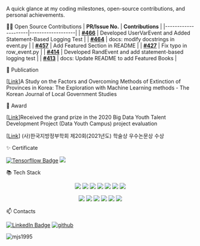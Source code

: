 A quick glance at my coding milestones, open-source contributions, and personal achievements.

👨‍💻  Open Source Contributions 
| **PR/Issue No.**                | **Contributions**              | 
|---------------------|-------------------|
| **[#466](https://github.com/julien-duponchelle/python-mysql-replication/pull/466)** | Developed UserVarEvent and Added Statement-Based Logging Test   |
| **[#464](https://github.com/julien-duponchelle/python-mysql-replication/pull/464)** | docs: modify docstrings in event.py | 
| **[#457](https://github.com/julien-duponchelle/python-mysql-replication/pull/457)** | Add Featured Section in README | 
| **[#427](https://github.com/julien-duponchelle/python-mysql-replication/pull/427)** | Fix typo in row_event.py  | 
| **[#414](https://github.com/julien-duponchelle/python-mysql-replication/pull/414)** | Developed RandEvent and add statement-based logging test  | 
| **[#413](https://github.com/julien-duponchelle/python-mysql-replication/pull/413)** | docs: Update README to add Featured Books | 

📄 Publication

[[Link](https://www.dbpia.co.kr/journal/articleDetail?nodeId=NODE10532320&language=ko_KR)]A Study on the Factors and Overcoming Methods of Extinction of Provinces in Korea: The Exploration with Machine Learning methods - The Korean Journal of Local Government Studies

🌱 Award

[[Link](https://github.com/mjs1995/yeonsei_project/blob/master/%EC%88%98%EC%83%81.md)]Received the grand prize in the 2020 Big Data Youth Talent Development Project (Data Youth Campus) project evaluation

[[Link](https://github.com/mjs1995/yeonsei_project/blob/master/%ED%95%99%EC%88%A0%EC%83%81.md)] (사)한국지방정부학회 제20회(2021년도) 학술상 우수논문상 수상 

✨ Certificate

[![Tensorfllow Badge](http://img.shields.io/badge/-Tensorflow_Developer_Certificate-FF6F00?style=flat&logo=TensorFlow&logoColor=white&link=https://www.credential.net/2b437ba4-7039-4ac3-8e41-407ed0c3829f#gs.p7othz)](https://www.credential.net/2b437ba4-7039-4ac3-8e41-407ed0c3829f#gs.p7othz)
[<img src="https://img.shields.io/badge/CKA: Certified Kubernetes Administrator-326ce5?style=flat-square&logo=kubernetes&logoColor=white"/></a>](https://www.credly.com/badges/b7ea1799-30b9-4dc0-b32f-19701266d993/linked_in_profile)

📚 Tech Stack

<p align="center"><img src="https://img.shields.io/badge/Python-3766AB?style=flat-square&logo=Python&logoColor=white"/></a>
<img src="https://img.shields.io/badge/Mysql-4479A1?style=flat-square&logo=MySql&logoColor=white"/></a>
<img src="https://img.shields.io/badge/Apache Spark-E25A1C?style=flat-square&logo=Apache Spark&logoColor=white"/></a>
<img src="https://img.shields.io/badge/Apache Hadoop-66CCFF?style=flat-square&logo=ApacheHadoop&logoColor=white"/></a>
<img src="https://img.shields.io/badge/Apache Airflow-017CEE?style=flat-square&logo=Apache Airflow&logoColor=white"/></a>
<img src="https://img.shields.io/badge/AWS-232F3E?style=flat-square&logo=amazon-aws&logoColor=white"/></a>
<img src="https://img.shields.io/badge/Git-F05032?style=flat-square&logo=Git&logoColor=white"/></a>

<p align="center"><img src="https://img.shields.io/badge/R-276DC3?style=flat-square&logo=R&logoColor=white"/></a>
<img src="https://img.shields.io/badge/SPSS-052FAD?style=flat-square&logo=IBM&logoColor=white"/></a>
<img src="https://img.shields.io/badge/Selenium-43B02A?style=flat-square&logo=Selenium&logoColor=white"/></a> 
<img src="https://img.shields.io/badge/Docker-2496ED?style=flat-square&logo=docker&logoColor=white"/></a>
<img src="https://img.shields.io/badge/Kubernetes-326ce5?style=flat-square&logo=kubernetes&logoColor=white"/></a>
<img src="https://img.shields.io/badge/Tableau-E97627?style=flat-square&logo=Tableau&logoColor=white"/></a> 

📫 Contacts

[![LinkedIn Badge](http://img.shields.io/badge/-LinkedIn-0072b1?style=flat&logo=linkedin&link=https://www.linkedin.com/in/%EC%A0%95%EC%8A%B9-%EB%AC%B8-24194b182/)](https://www.linkedin.com/in/jeong-seung-mun-24194b182/) [![github](http://img.shields.io/badge/-Tech%20Blog-655ced?style=flat&logo=github&link=https://mjs1995.tistory.com/)](https://mjs1995.tistory.com/)

<p><img align="left" src="https://github-readme-streak-stats.herokuapp.com/?user=mjs1995&" alt="mjs1995" /></p>



<!--
**mjs1995/mjs1995** is a ✨ _special_ ✨ repository because its `README.md` (this file) appears on your GitHub profile.

![header](https://capsule-render.vercel.app/api?type=wave&color=EADFF2&height=200&section=header&text=JeongSeung%20Moon&&fontColor=632a72&fontSize=70&animation=fadeIn&fontAlignY=30)

👋 Hello My name is JeongSeung Mun, I am a Data Scientist working at ![image](https://user-images.githubusercontent.com/47103479/124492971-12aab900-ddf0-11eb-8074-4070805556c2.png)

My major is Applied Statistics, and I have been studying Data analysis and MachineLearning since 2018, I have project experience using
Python(My Most confident language), SQL, R, SPSS languages. I am very interested in machine learning


✨ Algorithm 

[![Solved.ac Profile](http://mazassumnida.wtf/api/v2/generate_badge?boj=munmun2004)](https://solved.ac/munmun2004/)
<p><img align="left" src="https://github-readme-streak-stats.herokuapp.com/?user=mjs1995&" alt="mjs1995" /></p>

<p align="left"> <img src="https://komarev.com/ghpvc/?username=mjs1995&label=Profile%20views&color=0e75b6&style=flat-square" alt="mjs1995" /> </p>



Here are some ideas to get you started:

- 🔭 I’m currently working on ...
- 🌱 I’m currently learning ...
- 👯 I’m looking to collaborate on ...
- 🤔 I’m looking for help with ...
- 💬 Ask me about ...
- 📫 How to reach me: ...
- 😄 Pronouns: ...
- ⚡ Fun fact: ...
-->
